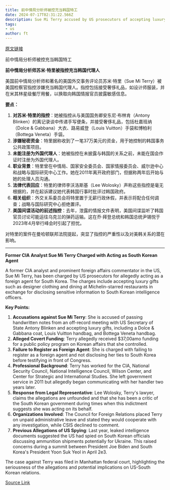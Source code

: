 ```yaml
---
title: 前中情局分析师被控充当韩国特工
date: 2024-07-17T02:31:22.566Z
description: Sue Mi Terry accused by US prosecutors of accepting luxury gifts to disclose information and write articles
tags: 
- us
author: ft
---
```


[原文链接](https://ft.com/content/a57c3dd9-3bbf-48a6-8f31-e41c4531eaab)

前中情局分析师被控充当韩国特工

**前中情局分析师苏米·特里被指控充当韩国代理人**

美国前中情局分析师和著名的美国外交事务评论员苏米·特里（Sue Mi Terry）被美国检察官指控涉嫌充当韩国代理人。指控包括接受奢侈礼品，如设计师服装，并在米其林星级餐厅用餐，以换取向韩国情报官员披露敏感信息。

**要点：**

1. **对苏米·特里的指控**：她被指控从与美国国务卿安东尼·布林肯（Antony Blinken）的离记录谈中传递手写便条，并接受奢侈礼品，包括杜嘉班纳（Dolce & Gabbana）大衣、路易威登（Louis Vuitton）手袋和博柏利（Bottega Veneta）手袋。
2. **涉嫌秘密资金**：特里据称收到了一笔37万美元的资金，用于她控制的韩国事务公共政策项目。
3. **未能注册为外国代理人**：她被指控在未披露与韩国的关系之前，未能在国会作证时注册为外国代理人。
4. **职业背景**：特里曾在中情局、国家安全委员会、国家情报委员会、威尔逊中心和战略与国际研究中心工作。她在2011年离开政府部门，但据称两年后开始与她的处理人员沟通。
5. **法律代表回应**：特里的律师李沃洛斯基（Lee Wolosky）声称这些指控是毫无根据的，并在起诉建议她代表韩国行事时批评过韩国政府。
6. **相关组织**：外交关系委员会将特里置于无薪行政休假，并表示将配合任何调查；战略与国际研究中心拒绝置评。
7. **美国间谍活动的前述指控**：去年，泄露的情报文件表明，美国间谍监听了韩国官员讨论可能运往乌克兰的弹药运输。这在乔·拜登总统和韩国总统尹锡悦于2023年4月举行峰会时引起了担忧。

对特里的案件在曼哈顿联邦法院提起，突显了指控的严重性以及对美韩关系的潜在影响。

---

 **Former CIA Analyst Sue Mi Terry Charged with Acting as South Korean Agent**

A former CIA analyst and prominent foreign affairs commentator in the US, Sue Mi Terry, has been charged by US prosecutors for allegedly acting as a foreign agent for South Korea. The charges include accepting luxury gifts such as designer clothing and dining at Michelin-starred restaurants in exchange for disclosing sensitive information to South Korean intelligence officers.

**Key Points:**

1. **Accusations against Sue Mi Terry**: She is accused of passing handwritten notes from an off-record meeting with US Secretary of State Antony Blinken and accepting luxury gifts, including a Dolce & Gabbana coat, Louis Vuitton handbag, and Bottega Veneta handbag.
2. **Alleged Covert Funding**: Terry allegedly received $37,00amo funding for a public policy program on Korean affairs that she controlled.
3. **Failure to Register as Foreign Agent**: She is charged with failing to register as a foreign agent and not disclosing her ties to South Korea before testifying in front of Congress.
4. **Professional Background**: Terry has worked for the CIA, National Security Council, National Intelligence Council, Wilson Center, and Center for Strategic and International Studies. She left government service in 2011 but allegedly began communicating with her handler two years later.
5. **Response from Legal Representative**: Lee Wolosky, Terry's lawyer, claims the allegations are unfounded and that she has been a critic of the South Korean government during times when this indictment suggests she was acting on its behalf.
6. **Organizations Involved**: The Council for Foreign Relations placed Terry on unpaid administrative leave and stated they would cooperate with any investigation, while CSIS declined to comment.
7. **Previous Allegations of US Spying**: Last year, leaked intelligence documents suggested the US had spied on South Korean officials discussing ammunition shipments potentially for Ukraine. This raised concerns during a summit between President Joe Biden and South Korea's President Yoon Suk Yeol in April 2e3.

The case against Terry was filed in Manhattan federal court, highlighting the seriousness of the allegations and potential implications on US-South Korean relations.

[Source Link](https://ft.com/content/a57c3dd9-3bbf-48a6-8f31-e41c4531eaab)

